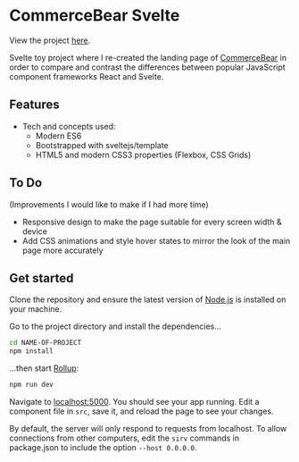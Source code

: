 # CommerceBear Svelte

View the project <a href="https://commerce-bear-svelte.vercel.app/">here</a>.

Svelte toy project where I re-created the landing page of <a href="http://commercebear.com/">CommerceBear</a> in order to compare and contrast the differences between popular JavaScript component frameworks React and Svelte.

## Features
- Tech and concepts used: 
    * Modern ES6
    * Bootstrapped with sveltejs/template
    * HTML5 and modern CSS3 properties (Flexbox, CSS Grids)

## To Do

(Improvements I would like to make if I had more time)

- Responsive design to make the page suitable for every screen width & device
- Add CSS animations and style hover states to mirror the look of the main page more accurately

## Get started

Clone the repository and ensure the latest version of [Node.js](https://nodejs.org) is installed on your machine.
 
Go to the project directory and install the dependencies...

```bash
cd NAME-OF-PROJECT
npm install
```

...then start [Rollup](https://rollupjs.org):

```bash
npm run dev
```

Navigate to [localhost:5000](http://localhost:5000). You should see your app running. Edit a component file in `src`, save it, and reload the page to see your changes.

By default, the server will only respond to requests from localhost. To allow connections from other computers, edit the `sirv` commands in package.json to include the option `--host 0.0.0.0`.
